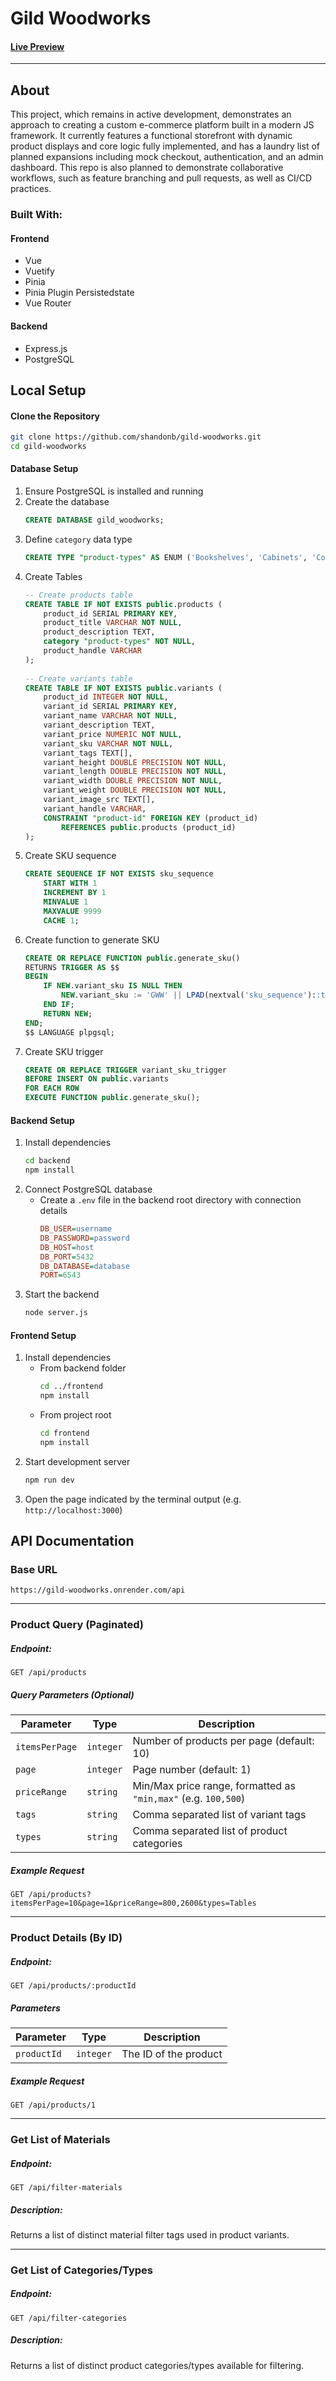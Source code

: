 ﻿
# Gild Woodworks  
  
#### [Live Preview](https://gild-woodworks.onrender.com/)  
  
----------  
  
## About  
  
This project, which remains in active development, demonstrates an approach to creating a custom e-commerce platform built in a modern JS framework. It currently features a functional storefront with dynamic product displays and core logic fully implemented, and has a laundry list of planned expansions including mock checkout, authentication, and an admin dashboard. This repo is also planned to demonstrate collaborative workflows, such as feature branching and pull requests, as well as CI/CD practices.  
  
### Built With:  
  
#### Frontend  
  
- Vue  
- Vuetify  
- Pinia  
- Pinia Plugin Persistedstate  
- Vue Router  
  
#### Backend  
  
- Express.js  
- PostgreSQL  
  
  
## Local Setup  
  
#### Clone the Repository  
  
```bash  
git clone https://github.com/shandonb/gild-woodworks.git  
cd gild-woodworks  
```  
  
#### Database Setup  
  
1. Ensure PostgreSQL is installed and running  
2. Create the database  
	```sql  
	CREATE DATABASE gild_woodworks;
	```  
3. Define `category` data type  
	```sql  
	CREATE TYPE "product-types" AS ENUM ('Bookshelves', 'Cabinets', 'Consoles', 'Cutting Boards', 'Miscellaneous', 'Tables');
	```  
4. Create Tables  
	```sql  
	-- Create products table  
	CREATE TABLE IF NOT EXISTS public.products (  
		product_id SERIAL PRIMARY KEY,
		product_title VARCHAR NOT NULL,
		product_description TEXT,
		category "product-types" NOT NULL,
		product_handle VARCHAR
	);  
	  
	-- Create variants table  
	CREATE TABLE IF NOT EXISTS public.variants (  
		product_id INTEGER NOT NULL,
		variant_id SERIAL PRIMARY KEY,
		variant_name VARCHAR NOT NULL,
		variant_description TEXT,
		variant_price NUMERIC NOT NULL,
		variant_sku VARCHAR NOT NULL,
		variant_tags TEXT[],
		variant_height DOUBLE PRECISION NOT NULL,
		variant_length DOUBLE PRECISION NOT NULL,
		variant_width DOUBLE PRECISION NOT NULL,
		variant_weight DOUBLE PRECISION NOT NULL,
		variant_image_src TEXT[],
		variant_handle VARCHAR,
		CONSTRAINT "product-id" FOREIGN KEY (product_id)  
			REFERENCES public.products (product_id)  
	);  
	```  
5. Create SKU sequence  
	```sql  
	CREATE SEQUENCE IF NOT EXISTS sku_sequence  
		START WITH 1  
		INCREMENT BY 1  
		MINVALUE 1  
		MAXVALUE 9999  
		CACHE 1;  
	```  
6. Create function to generate SKU  
	```sql  
	CREATE OR REPLACE FUNCTION public.generate_sku()  
	RETURNS TRIGGER AS $$  
	BEGIN  
		IF NEW.variant_sku IS NULL THEN  
			NEW.variant_sku := 'GWW' || LPAD(nextval('sku_sequence')::text, 4, '0');  
		END IF;
		RETURN NEW;
	END;  
	$$ LANGUAGE plpgsql;  
	```  
7. Create SKU trigger  
	```sql  
	CREATE OR REPLACE TRIGGER variant_sku_trigger  
	BEFORE INSERT ON public.variants  
	FOR EACH ROW  
	EXECUTE FUNCTION public.generate_sku();  
	```  
  
#### Backend Setup  
  
1. Install dependencies  
	```bash  
	cd backend  
	npm install  
	```  
2. Connect PostgreSQL database  
	- Create a `.env` file in the backend root directory with connection details  
		```ini  
		DB_USER=username  
		DB_PASSWORD=password  
		DB_HOST=host  
		DB_PORT=5432  
		DB_DATABASE=database  
		PORT=6543  
		```  
3. Start the backend  
	```bash  
	node server.js  
	```  
  
#### Frontend Setup  
  
1. Install dependencies  
	- From backend folder  
		```bash  
		cd ../frontend  
		npm install  
		```  
	- From project root  
		```bash  
		cd frontend  
		npm install  
		```  
2. Start development server  
	```bash  
	npm run dev  
	```  
3. Open the page indicated by the terminal output (e.g. `http://localhost:3000`)  
  
  
## API Documentation  
  
### Base URL 
  
  `https://gild-woodworks.onrender.com/api` 
  
-----  
  
  
### Product Query (Paginated)  
  
##### Endpoint:  
  
```http  
GET /api/products  
```  
##### Query Parameters (Optional)  
  
|Parameter     |Type     |Description                                                    |
|--------------|---------|---------------------------------------------------------------|
|`itemsPerPage`|`integer`|Number of products per page (default: 10)                      |
|`page`        |`integer`|Page number (default: 1)                                       |
|`priceRange`  |`string` |Min/Max price range, formatted as `"min,max"` (e.g. `100,500`)|
|`tags`        |`string` |Comma separated list of variant tags                           |
|`types`       |`string` |Comma separated list of product categories                     |
  
##### Example Request  
  
```http  
GET /api/products?itemsPerPage=10&page=1&priceRange=800,2600&types=Tables  
```  
  
--------  
  
### Product Details (By ID)  
  
##### Endpoint:  
  
```http  
GET /api/products/:productId  
```  
  
##### Parameters  
  
| Parameter | Type | Description |  
| --------- | ---- | ----------- |  
| `productId` | `integer` | The ID of the product |  
  
##### Example Request  
  
```http  
GET /api/products/1  
```  
  
----  
  
### Get List of Materials  
  
##### Endpoint:  
  
```http  
GET /api/filter-materials  
```  
  
##### Description:  
  
Returns a list of distinct material filter tags used in product variants.  
  
------  
  
### Get List of Categories/Types  
  
##### Endpoint:  
  
```http  
GET /api/filter-categories  
```  
  
##### Description:  
  
Returns a list of distinct product categories/types available for filtering.
